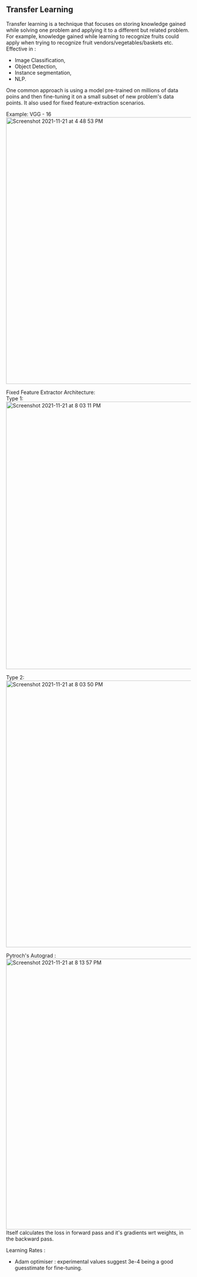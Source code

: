 ## Transfer Learning ##

Transfer learning is a technique that focuses on storing knowledge gained while solving one problem and applying it to a different but related problem.   
For example, knowledge gained while learning to recognize fruits could apply when trying to recognize fruit vendors/vegetables/baskets etc.  
Effective in :  
- Image Classification,  
- Object Detection,  
- Instance segmentation,  
- NLP.  
  
One common approach is using a model pre-trained on millions of data poins and then fine-tuning it on a small subset of new problem's data points. It also used for fixed feature-extraction scenarios.  
  
Example: VGG - 16   
<img width="727" alt="Screenshot 2021-11-21 at 4 48 53 PM" src="https://user-images.githubusercontent.com/61674750/142759738-39b17d53-99aa-4e05-bf7f-0de287fc5459.png">  
  
Fixed Feature Extractor Architecture:  
Type 1:  
<img width="729" alt="Screenshot 2021-11-21 at 8 03 11 PM" src="https://user-images.githubusercontent.com/61674750/142766127-49b27d09-d7fa-4914-b6a3-70fabb762f3d.png">  
  
 Type 2:   
 <img width="727" alt="Screenshot 2021-11-21 at 8 03 50 PM" src="https://user-images.githubusercontent.com/61674750/142766148-68be10fd-ee1b-4a12-8def-bbf7b25b493d.png">
  
Pytroch's Autograd :   
<img width="738" alt="Screenshot 2021-11-21 at 8 13 57 PM" src="https://user-images.githubusercontent.com/61674750/142766571-904e62c8-fc46-4f52-8d2a-21c375f5c774.png">  
Itself calculates the loss in forward pass and it's gradients wrt weights, in the backward pass.



Learning Rates :  
- Adam optimiser : experimental values suggest 3e-4 being a good guesstimate for fine-tuning.
